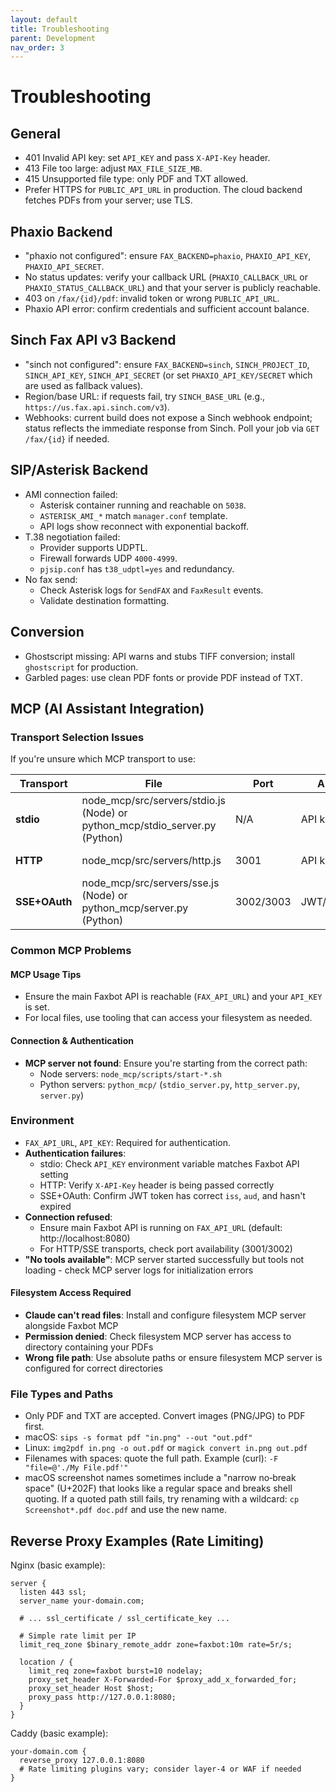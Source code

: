 ```yaml
---
layout: default
title: Troubleshooting
parent: Development
nav_order: 3
---
```


# Troubleshooting

## General
- 401 Invalid API key: set `API_KEY` and pass `X-API-Key` header.
- 413 File too large: adjust `MAX_FILE_SIZE_MB`.
- 415 Unsupported file type: only PDF and TXT allowed.
- Prefer HTTPS for `PUBLIC_API_URL` in production. The cloud backend fetches PDFs from your server; use TLS.

## Phaxio Backend
- "phaxio not configured": ensure `FAX_BACKEND=phaxio`, `PHAXIO_API_KEY`, `PHAXIO_API_SECRET`.
- No status updates: verify your callback URL (`PHAXIO_CALLBACK_URL` or `PHAXIO_STATUS_CALLBACK_URL`) and that your server is publicly reachable.
- 403 on `/fax/{id}/pdf`: invalid token or wrong `PUBLIC_API_URL`.
- Phaxio API error: confirm credentials and sufficient account balance.

## Sinch Fax API v3 Backend
- "sinch not configured": ensure `FAX_BACKEND=sinch`, `SINCH_PROJECT_ID`, `SINCH_API_KEY`, `SINCH_API_SECRET` (or set `PHAXIO_API_KEY/SECRET` which are used as fallback values).
- Region/base URL: if requests fail, try `SINCH_BASE_URL` (e.g., `https://us.fax.api.sinch.com/v3`).
- Webhooks: current build does not expose a Sinch webhook endpoint; status reflects the immediate response from Sinch. Poll your job via `GET /fax/{id}` if needed.

## SIP/Asterisk Backend
- AMI connection failed:
  - Asterisk container running and reachable on `5038`.
  - `ASTERISK_AMI_*` match `manager.conf` template.
  - API logs show reconnect with exponential backoff.
- T.38 negotiation failed:
  - Provider supports UDPTL.
  - Firewall forwards UDP `4000-4999`.
  - `pjsip.conf` has `t38_udptl=yes` and redundancy.
- No fax send:
  - Check Asterisk logs for `SendFAX` and `FaxResult` events.
  - Validate destination formatting.

## Conversion
- Ghostscript missing: API warns and stubs TIFF conversion; install `ghostscript` for production.
- Garbled pages: use clean PDF fonts or provide PDF instead of TXT.

## MCP (AI Assistant Integration)

### Transport Selection Issues
If you're unsure which MCP transport to use:

| Transport | File | Port | Auth | Use Case |
|-----------|------|------|------|----------|
| **stdio** | node_mcp/src/servers/stdio.js (Node) or python_mcp/stdio_server.py (Python) | N/A | API key | Desktop AI |
| **HTTP** | node_mcp/src/servers/http.js | 3001 | API key | Web apps, cloud AI |
| **SSE+OAuth** | node_mcp/src/servers/sse.js (Node) or python_mcp/server.py (Python) | 3002/3003 | JWT/Bearer | Enterprise, HIPAA |

### Common MCP Problems

#### MCP Usage Tips
- Ensure the main Faxbot API is reachable (`FAX_API_URL`) and your `API_KEY` is set.
- For local files, use tooling that can access your filesystem as needed.

#### Connection & Authentication
- **MCP server not found**: Ensure you're starting from the correct path:
  - Node servers: `node_mcp/scripts/start-*.sh`
  - Python servers: `python_mcp/` (`stdio_server.py`, `http_server.py`, `server.py`)

### Environment
- `FAX_API_URL`, `API_KEY`: Required for authentication.
- **Authentication failures**: 
  - stdio: Check `API_KEY` environment variable matches Faxbot API setting
  - HTTP: Verify `X-API-Key` header is being passed correctly
  - SSE+OAuth: Confirm JWT token has correct `iss`, `aud`, and hasn't expired
- **Connection refused**: 
  - Ensure main Faxbot API is running on `FAX_API_URL` (default: http://localhost:8080)
  - For HTTP/SSE transports, check port availability (3001/3002)
- **"No tools available"**: MCP server started successfully but tools not loading - check MCP server logs for initialization errors

#### Filesystem Access Required
- **Claude can't read files**: Install and configure filesystem MCP server alongside Faxbot MCP
- **Permission denied**: Check filesystem MCP server has access to directory containing your PDFs
- **Wrong file path**: Use absolute paths or ensure filesystem MCP server is configured for correct directories

### File Types and Paths
- Only PDF and TXT are accepted. Convert images (PNG/JPG) to PDF first.
- macOS: `sips -s format pdf "in.png" --out "out.pdf"`
- Linux: `img2pdf in.png -o out.pdf` or `magick convert in.png out.pdf`
- Filenames with spaces: quote the full path. Example (curl): `-F "file=@'./My File.pdf'"`
- macOS screenshot names sometimes include a "narrow no‑break space" (U+202F) that looks like a regular space and breaks shell quoting. If a quoted path still fails, try renaming with a wildcard: `cp Screenshot*.pdf doc.pdf` and use the new name.

## Reverse Proxy Examples (Rate Limiting)

Nginx (basic example):
```
server {
  listen 443 ssl;
  server_name your-domain.com;

  # ... ssl_certificate / ssl_certificate_key ...

  # Simple rate limit per IP
  limit_req_zone $binary_remote_addr zone=faxbot:10m rate=5r/s;

  location / {
    limit_req zone=faxbot burst=10 nodelay;
    proxy_set_header X-Forwarded-For $proxy_add_x_forwarded_for;
    proxy_set_header Host $host;
    proxy_pass http://127.0.0.1:8080;
  }
}
```

Caddy (basic example):
```
your-domain.com {
  reverse_proxy 127.0.0.1:8080
  # Rate limiting plugins vary; consider layer-4 or WAF if needed
}
```
